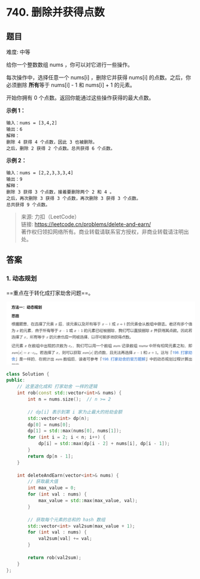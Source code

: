 # 740. 删除并获得点数

## 题目

难度: 中等

给你一个整数数组 nums ，你可以对它进行一些操作。

每次操作中，选择任意一个 nums[i] ，删除它并获得 nums[i] 的点数。之后，你必须删除 **所有**等于 nums[i] - 1 和 nums[i] + 1 的元素。

开始你拥有 0 个点数。返回你能通过这些操作获得的最大点数。

**示例 1：**

```
输入：nums = [3,4,2]
输出：6
解释：
删除 4 获得 4 个点数，因此 3 也被删除。
之后，删除 2 获得 2 个点数。总共获得 6 个点数。

```

**示例 2：**

```
输入：nums = [2,2,3,3,3,4]
输出：9
解释：
删除 3 获得 3 个点数，接着要删除两个 2 和 4 。
之后，再次删除 3 获得 3 个点数，再次删除 3 获得 3 个点数。
总共获得 9 个点数。

```

> 来源: 力扣（LeetCode）  
> 链接: <https://leetcode.cn/problems/delete-and-earn/>  
> 著作权归领扣网络所有。商业转载请联系官方授权，非商业转载请注明出处。

## 答案

### 1. 动态规划

==重点在于转化成打家劫舍问题==。

![image-20220522112736912](image/image-20220522112736912.png)

```c++
class Solution {
public:
    // 这里退化成和 打家劫舍 一样的逻辑
    int rob(const std::vector<int>& nums) {
        int n = nums.size();  // n >= 2

        // dp[i] 表示到第 i 家为止最大的抢劫金额
        std::vector<int> dp(n);
        dp[0] = nums[0];
        dp[1] = std::max(nums[0], nums[1]);
        for (int i = 2; i < n; i++) {
            dp[i] = std::max(dp[i - 2] + nums[i], dp[i - 1]);
        }
        return dp[n - 1];
    }

    int deleteAndEarn(vector<int>& nums) {
        // 获取最大值
        int max_value = 0;
        for (int val : nums) {
            max_value = std::max(max_value, val);
        }

        // 获取每个元素的总和的 hash 数组
        std::vector<int> val2sum(max_value + 1);
        for (int val : nums) {
            val2sum[val] += val;
        }

        return rob(val2sum);
    }
};
```
